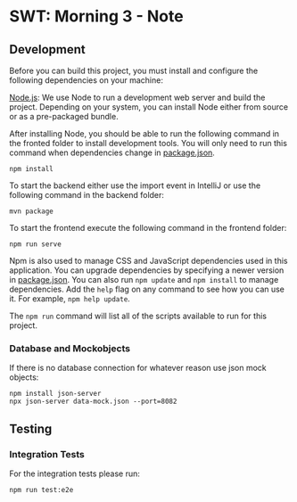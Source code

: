 # SWT: Morning 3 - Note
 
## Development

Before you can build this project, you must install and configure the following dependencies on your machine:

[Node.js][]: We use Node to run a development web server and build the project.
   Depending on your system, you can install Node either from source or as a pre-packaged bundle.

After installing Node, you should be able to run the following command in the fronted folder to install development tools.
You will only need to run this command when dependencies change in [package.json](frontend/package.json).

    npm install

<!--We use npm scripts and [Webpack][] as our build system.

Run the following commands in two separate terminals to create a blissful development experience where your browser
auto-refreshes when files change on your hard drive.

    ./mvnw
    npm start
-->
To start the backend either use the import event in IntelliJ or use the following command in the backend folder:

    mvn package

To start the frontend execute the following command in the frontend folder:

    npm run serve

Npm is also used to manage CSS and JavaScript dependencies used in this application. You can upgrade dependencies by
specifying a newer version in [package.json](frontend/package.json). You can also run `npm update` and `npm install` to manage dependencies.
Add the `help` flag on any command to see how you can use it. For example, `npm help update`.

The `npm run` command will list all of the scripts available to run for this project.

### Database and Mockobjects
If there is no database connection for whatever reason use json mock objects:

    npm install json-server
    npx json-server data-mock.json --port=8082
    

## Testing

### Integration Tests

For the integration tests please run:

    npm run test:e2e

[node.js]: https://nodejs.org/
[webpack]: https://webpack.github.io/